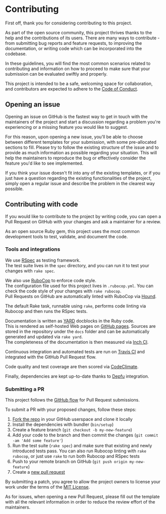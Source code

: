 # Contributing

First off, thank you for considering contributing to this project.

As part of the open source community, this project thrives thanks to the help
and the contributions of its users. There are many ways to contribute - from
submitting bug reports and feature requests, to improving the documentation, or
writing code which can be incorporated into the codebase.

In these guidelines, you will find the most common scenarios related to
contributing and information on how to proceed to make sure that your submission
can be evaluated swiftly and properly.

This project is intended to be a safe, welcoming space for collaboration,
and contributors are expected to adhere to the
[Code of Conduct](https://github.com/epistrephein/rarbg/blob/master/CODE_OF_CONDUCT.md).

## Opening an issue

Opening an issue on GitHub is the fastest way to get in touch with the maintainers
of the project and start a discussion regarding a problem you're experiencing or
a missing feature you would like to suggest.

For this reason, upon opening a new issue, you'll be able to choose between
different templates for your submission, with some pre-allocated sections to fill.
Please try to follow the existing structure of the issue and to provide as much
information as possible regarding your situation. This will help the maintainers
to reproduce the bug or effectively consider the feature you'd like to see
implemented.

If you think your issue doesn't fit into any of the existing templates, or if you
just have a question regarding the existing functionalities of the project,
simply open a regular issue and describe the problem in the clearest way possible.

## Contributing with code

If you would like to contribute to the project by writing code, you can open a
Pull Request on GitHub with your changes and ask a maintainer for a review.

As an open source Ruby gem, this project uses the most common development tools
to test, validate, and document the code.

### Tools and integrations

We use [RSpec](http://rspec.info/) as testing framework.  
The test suite lives in the `spec` directory, and you can run it to test your
changes with `rake spec`.

We also use [RuboCop](https://docs.rubocop.org/en/latest/) to enforce code style.  
The configuration file used for this project lives in `.rubocop.yml`. You can check
the code style of your changes with `rake rubocop`.  
Pull Requests on GitHub are automatically linted with RuboCop via [Hound](https://houndci.com/).

The default Rake task, runnable using `rake`, performs code linting via Rubocop
and then runs the RSpec tests.

Documentation is written as [YARD](https://yardoc.org/) docblocks in the Ruby code.  
This is rendered as self-hosted Web pages on [GitHub pages](https://epistrephein.github.io/rarbg/).
Sources are stored in the repository under the `docs` folder and can be automatically
generated and updated via `rake yard`.  
The completeness of the documentation is then measured via
[Inch CI](https://inch-ci.org/github/epistrephein/rarbg).

Continuous integration and automated tests are run on
[Travis CI](https://travis-ci.org/epistrephein/rarbg) and integrated with the
GitHub Pull Request flow.

Code quality and test coverage are then scored via
[CodeClimate](https://codeclimate.com/github/epistrephein/rarbg).

Finally, dependencies are kept up-to-date thanks to
[Depfu](https://depfu.com/github/epistrephein/rarbg) integration.

### Submitting a PR

This project follows the [GitHub flow](https://guides.github.com/introduction/flow/)
for Pull Request submissions.

To submit a PR with your proposed changes, follow these steps:

1. [Fork the repo](https://github.com/epistrephein/rarbg/fork) in your GitHub
userspace and clone it locally
2. Install the dependencies with bundler (`bin/setup`)
3. Create a feature branch (`git checkout -b my-new-feature`)
4. Add your code to the branch and then commit the changes (`git commit -am 'Add some feature'`)
5. Run the test suite (`rake spec`) and make sure that existing and newly introduced
tests pass. You can also run Rubocop linting with `rake rubocop`, or just use `rake`
to run both Rubocop and RSpec tests
6. Push to your remote branch on GitHub (`git push origin my-new-feature`)
7. Create a [new pull request](https://github.com/epistrephein/rarbg/pulls)

By submitting a patch, you agree to allow the project owners to license your work
under the terms of the [MIT License](https://github.com/epistrephein/rarbg/blob/master/LICENSE).

As for issues, when opening a new Pull Request, please fill out the template with
all the relevant information in order to reduce the review effort of the maintainers.
